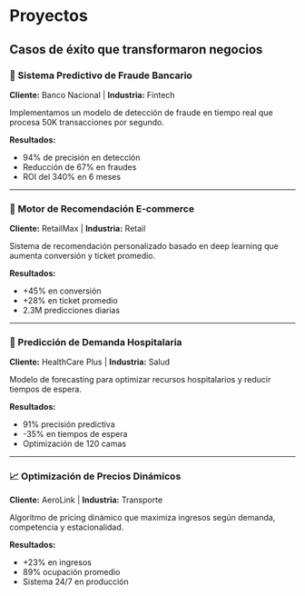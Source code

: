 # Proyectos

## Casos de éxito que transformaron negocios

### 🏦 Sistema Predictivo de Fraude Bancario
**Cliente:** Banco Nacional | **Industria:** Fintech

Implementamos un modelo de detección de fraude en tiempo real que procesa 50K transacciones por segundo.

**Resultados:**
- 94% de precisión en detección
- Reducción de 67% en fraudes
- ROI del 340% en 6 meses

---

### 🛒 Motor de Recomendación E-commerce
**Cliente:** RetailMax | **Industria:** Retail

Sistema de recomendación personalizado basado en deep learning que aumenta conversión y ticket promedio.

**Resultados:**
- +45% en conversión
- +28% en ticket promedio
- 2.3M predicciones diarias

---

### 🏥 Predicción de Demanda Hospitalaria
**Cliente:** HealthCare Plus | **Industria:** Salud

Modelo de forecasting para optimizar recursos hospitalarios y reducir tiempos de espera.

**Resultados:**
- 91% precisión predictiva
- -35% en tiempos de espera
- Optimización de 120 camas

---

### 📈 Optimización de Precios Dinámicos
**Cliente:** AeroLink | **Industria:** Transporte

Algoritmo de pricing dinámico que maximiza ingresos según demanda, competencia y estacionalidad.

**Resultados:**
- +23% en ingresos
- 89% ocupación promedio
- Sistema 24/7 en producción